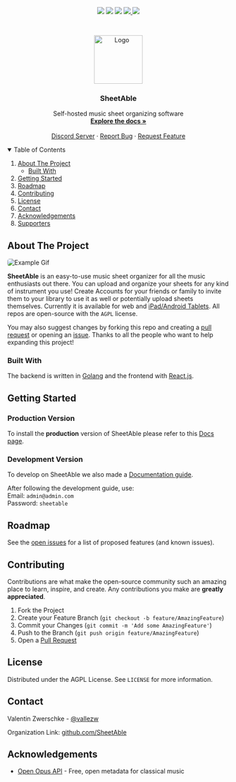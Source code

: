 <p align="center">
<img src="https://img.shields.io/github/forks/SheetAble/SheetAble?color=bf616a&labelColor=3b4252&style=for-the-badge"> <img src="https://img.shields.io/github/stars/SheetAble/SheetAble?color=d08770&labelColor=3b4252&style=for-the-badge"> <img src="https://img.shields.io/github/issues-raw/SheetAble/SheetAble?color=a3be8c&labelColor=3b4252&style=for-the-badge"> <a href="./LICENSE"> <img src="https://img.shields.io/static/v1?label=license&message=AGPL&color=81a1c1&labelColor=3b4252&style=for-the-badge"> </a>
<a href="https://discord.com/invite/QnFbxyPbRj"> <img src="https://img.shields.io/static/v1?label=discord&message=Join&color=5765F2&labelColor=3b4252&style=for-the-badge"> </a>
</p>
<br />
<p align="center">
  <a href="https://github.com/SheetAble">
    <img src="docs/LogoT.png" alt="Logo" width="110" height="110">
  </a>

  <h3 align="center">SheetAble</h3>

  <p align="center">
    Self-hosted music sheet organizing software
    <br />
    <a href="https://sheetable.net" target="_blank"><strong>Explore the docs »</strong></a>
    <br />
    <br />
    <a href="https://discord.com/invite/QnFbxyPbRj" target="_blank">Discord Server</a>
    ·
    <a href="https://github.com/SheetAble/SheetAble/issues">Report Bug</a>
    ·
    <a href="https://github.com/SheetAble/SheetAble/issues">Request Feature</a>
  </p>
</p>

<!-- TABLE OF CONTENTS -->
<details open="open">
  <summary>Table of Contents</summary>
  <ol>
    <li>
      <a href="#about-the-project">About The Project</a>
      <ul>
        <li><a href="#built-with">Built With</a></li>
      </ul>
    </li>
    <li>
		<a href="#getting-started">Getting Started</a>
    </li>
    <li><a href="#roadmap">Roadmap</a></li>
    <li><a href="#contributing">Contributing</a></li>
    <li><a href="#license">License</a></li>
    <li><a href="#contact">Contact</a></li>
    <li><a href="#acknowledgements">Acknowledgements</a></li>
    <li><a href="#supporters">Supporters</a></li>
  </ol>
</details>

<!-- ABOUT THE PROJECT -->

## About The Project

<img src="docs/SheetAbleShowcase.gif" alt="Example Gif" style="border-radius: 5px;">

**SheetAble** is an easy-to-use music sheet organizer for all the music enthusiasts out there. You can upload and organize your sheets for any kind of instrument you use!
Create Accounts for your friends or family to invite them to your library to use it as well or potentially upload sheets themselves.
Currently it is available for web and [iPad/Android Tablets](https://github.com/SheetAble/tablet-client). All repos are open-source with the `AGPL` license.

You may also suggest changes by forking this repo and creating a [pull request](https://github.com/SheetAble/SheetAble/compare) or opening an [issue](https://github.com/SheetAble/SheetAble/issues). Thanks to all the people who want to help expanding this project!

### Built With

The backend is written in [Golang](https://golang.org/) and the frontend with [React.js](https://reactjs.org/).

<!-- GETTING STARTED -->

## Getting Started

### Production Version

To install the **production** version of SheetAble please refer to this [Docs page](https://sheetable.net/docs/Installation/installation).

### Development Version

To develop on SheetAble we also made a [Documentation guide](https://sheetable.net/docs/development).

After following the development guide, use:  
Email: `admin@admin.com`  
Password: `sheetable`

<!-- ROADMAP -->

## Roadmap

See the [open issues](https://github.com/SheetAble/SheetAble/issues) for a list of proposed features (and known issues).

<!-- CONTRIBUTING -->

## Contributing

Contributions are what make the open-source community such an amazing place to learn, inspire, and create. Any contributions you make are **greatly appreciated**.

1. Fork the Project
2. Create your Feature Branch (`git checkout -b feature/AmazingFeature`)
3. Commit your Changes (`git commit -m 'Add some AmazingFeature'`)
4. Push to the Branch (`git push origin feature/AmazingFeature`)
5. Open a [Pull Request](https://github.com/SheetAble/SheetAble/compare)

<!-- LICENSE -->

## License

Distributed under the AGPL License. See `LICENSE` for more information.

<!-- CONTACT -->

## Contact

Valentin Zwerschke - [@vallezw](https://github.com/vallezw)

Organization Link: [github.com/SheetAble](https://github.com/SheetAble)

<!-- ACKNOWLEDGEMENTS -->

## Acknowledgements

- [Open Opus API](https://openopus.org) - Free, open metadata for classical music

